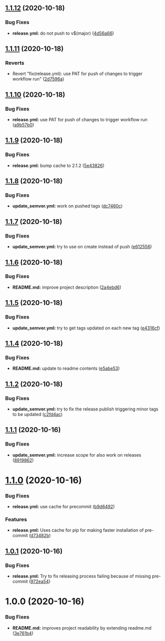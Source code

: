## [1.1.12](https://github.com/iranzo/test/compare/1.1.11...1.1.12) (2020-10-18)

### Bug Fixes

- **release.yml:** do not push to v\$(major) ([4d56a66](https://github.com/iranzo/test/commit/4d56a66a03109bf0f8f033a4dcdf369f785fc739))

## [1.1.11](https://github.com/iranzo/test/compare/1.1.10...1.1.11) (2020-10-18)

### Reverts

- Revert "fix(release.yml): use PAT for push of changes to trigger workflow run" ([2d7596a](https://github.com/iranzo/test/commit/2d7596a18757adc5433d243159553d3818a5532a))

## [1.1.10](https://github.com/iranzo/test/compare/1.1.9...1.1.10) (2020-10-18)

### Bug Fixes

- **release.yml:** use PAT for push of changes to trigger workflow run ([a9b57b0](https://github.com/iranzo/test/commit/a9b57b0e23ac444d0c1b55600cff98ce072f922b))

## [1.1.9](https://github.com/iranzo/test/compare/1.1.8...1.1.9) (2020-10-18)

### Bug Fixes

- **release.yml:** bump cache to 2.1.2 ([5e43826](https://github.com/iranzo/test/commit/5e43826a01969c2e605a606c37b3fbfcbf4e91b8))

## [1.1.8](https://github.com/iranzo/test/compare/1.1.7...1.1.8) (2020-10-18)

### Bug Fixes

- **update_semver.yml:** work on pushed tags ([dc7460c](https://github.com/iranzo/test/commit/dc7460cc1256eb24caf72c5674edd27d3bdef946))

## [1.1.7](https://github.com/iranzo/test/compare/1.1.6...1.1.7) (2020-10-18)

### Bug Fixes

- **update_semver.yml:** try to use on create instead of push ([e612556](https://github.com/iranzo/test/commit/e612556ed8c496605f7ec80cde3e5436d228d05f))

## [1.1.6](https://github.com/iranzo/test/compare/1.1.5...1.1.6) (2020-10-18)

### Bug Fixes

- **README.md:** improve project description ([2a4ebd6](https://github.com/iranzo/test/commit/2a4ebd6b812c3f2c1d6ec5a5000d1f6ef51c78c3))

## [1.1.5](https://github.com/iranzo/test/compare/1.1.4...1.1.5) (2020-10-18)

### Bug Fixes

- **update_semver.yml:** try to get tags updated on each new tag ([e4316cf](https://github.com/iranzo/test/commit/e4316cf1467c1206fb9f460a98e58dd21cbcf1a0))

## [1.1.4](https://github.com/iranzo/test/compare/1.1.3...1.1.4) (2020-10-18)

### Bug Fixes

- **README.md:** update to readme contents ([e5abe53](https://github.com/iranzo/test/commit/e5abe53f6c837c6c063a14384aa3073f7eaa049b))

## [1.1.2](https://github.com/iranzo/test/compare/1.1.1...1.1.2) (2020-10-18)

### Bug Fixes

- **update_semver.yml:** try to fix the release publish triggering minor tags to be updated ([c2fd4ac](https://github.com/iranzo/test/commit/c2fd4ac456d43c5195fb31123c8e70173a59aa59))

## [1.1.1](https://github.com/iranzo/test/compare/1.1.0...1.1.1) (2020-10-16)

### Bug Fixes

- **update_semver.yml:** increase scope for also work on releases ([8919862](https://github.com/iranzo/test/commit/89198622588b43bcba14c6186c1d7bb6ede2f49e))

# [1.1.0](https://github.com/iranzo/test/compare/1.0.1...1.1.0) (2020-10-16)

### Bug Fixes

- **release.yml:** use cache for precommit ([b9d6492](https://github.com/iranzo/test/commit/b9d6492625328e9cf8185904f3fa20a47fe97ee3))

### Features

- **release.yml:** Uses cache for pip for making faster installation of pre-commit ([d73482b](https://github.com/iranzo/test/commit/d73482bd627014c0e78fa885853c17d0eaf5b013))

## [1.0.1](https://github.com/iranzo/test/compare/1.0.0...1.0.1) (2020-10-16)

### Bug Fixes

- **release.yml:** Try to fix releasing process failing because of missing pre-commit ([972ea54](https://github.com/iranzo/test/commit/972ea549268a8ecab032bb74b8bc3af7dc278d8e))

# 1.0.0 (2020-10-16)

### Bug Fixes

- **README.md:** improves project readability by extending readme.md ([3e761b4](https://github.com/iranzo/test/commit/3e761b4784f7e9fb9f18fb9cd57f5d007eda9cd7))

